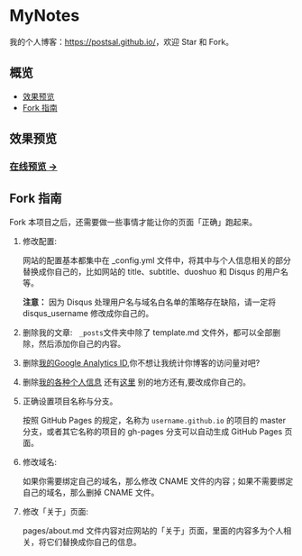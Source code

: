 # MyNotes

我的个人博客：<https://postsal.github.io/>，欢迎 Star 和 Fork。

## 概览

* [效果预览](#效果预览)
* [Fork 指南](#fork-指南)

## 效果预览

### [在线预览 &rarr;](https://postsal.github.io/)

## Fork 指南

Fork 本项目之后，还需要做一些事情才能让你的页面「正确」跑起来。

1. 修改配置:

   网站的配置基本都集中在 \_config.yml 文件中，将其中与个人信息相关的部分替换成你自己的，比如网站的 title、subtitle、duoshuo 和 Disqus 的用户名等。

   **注意：** 因为 Disqus 处理用户名与域名白名单的策略存在缺陷，请一定将 disqus\_username 修改成你自己的。
   
2. 删除我的文章:
   `_posts`文件夹中除了 template.md 文件外，都可以全部删除，然后添加你自己的内容。

3. 删除[我的Google Analytics ID](https://github.com/izhangzhihao/izhangzhihao.github.io/blob/master/_includes/footer.html#L44-L53),你不想让我统计你博客的访问量对吧?

4. 删除[我的各种个人信息](https://github.com/izhangzhihao/izhangzhihao.github.io/blob/master/_config.yml) 还有[这里](https://github.com/izhangzhihao/izhangzhihao.github.io/blob/master/pages/about.md) 别的地方还有,要改成你自己的。

5. 正确设置项目名称与分支。

   按照 GitHub Pages 的规定，名称为 `username.github.io` 的项目的 master 分支，或者其它名称的项目的 gh-pages 分支可以自动生成 GitHub Pages 页面。

6. 修改域名:

   如果你需要绑定自己的域名，那么修改 CNAME 文件的内容；如果不需要绑定自己的域名，那么删掉 CNAME 文件。


7. 修改「关于」页面:

   pages/about.md 文件内容对应网站的「关于」页面，里面的内容多为个人相关，将它们替换成你自己的信息。

